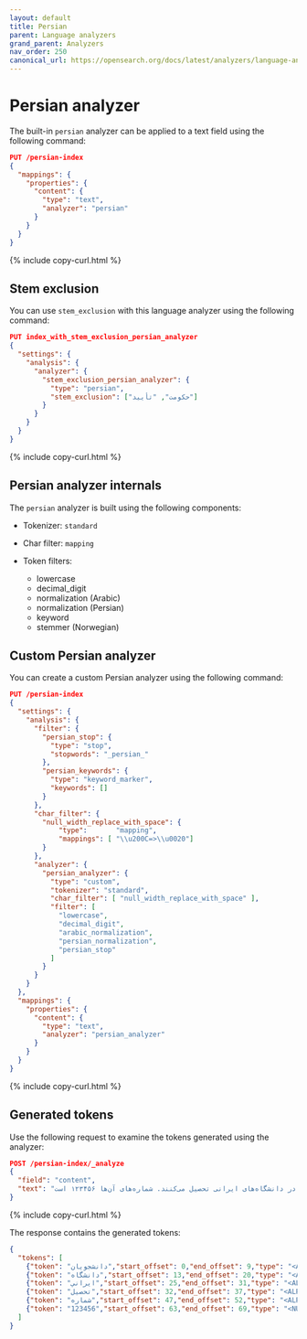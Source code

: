 ```yaml
---
layout: default
title: Persian
parent: Language analyzers
grand_parent: Analyzers
nav_order: 250
canonical_url: https://opensearch.org/docs/latest/analyzers/language-analyzers/persian/
---
```


# Persian analyzer

The built-in `persian` analyzer can be applied to a text field using the following command:

```json
PUT /persian-index
{
  "mappings": {
    "properties": {
      "content": {
        "type": "text",
        "analyzer": "persian"
      }
    }
  }
}
```
{% include copy-curl.html %}

## Stem exclusion

You can use `stem_exclusion` with this language analyzer using the following command:

```json
PUT index_with_stem_exclusion_persian_analyzer
{
  "settings": {
    "analysis": {
      "analyzer": {
        "stem_exclusion_persian_analyzer": {
          "type": "persian",
          "stem_exclusion": ["حکومت", "تأیید"]
        }
      }
    }
  }
}
```
{% include copy-curl.html %}

## Persian analyzer internals

The `persian` analyzer is built using the following components:

- Tokenizer: `standard`

- Char filter: `mapping`

- Token filters:
  - lowercase
  - decimal_digit
  - normalization (Arabic)
  - normalization (Persian)
  - keyword
  - stemmer (Norwegian)

## Custom Persian analyzer

You can create a custom Persian analyzer using the following command:

```json
PUT /persian-index
{
  "settings": {
    "analysis": {
      "filter": {
        "persian_stop": {
          "type": "stop",
          "stopwords": "_persian_"
        },
        "persian_keywords": {
          "type": "keyword_marker",
          "keywords": []
        }
      },
      "char_filter": {
        "null_width_replace_with_space": {
            "type":       "mapping",
            "mappings": [ "\\u200C=>\\u0020"] 
        }
      },
      "analyzer": {
        "persian_analyzer": {
          "type": "custom",
          "tokenizer": "standard",
          "char_filter": [ "null_width_replace_with_space" ],
          "filter": [
            "lowercase",
            "decimal_digit",
            "arabic_normalization",
            "persian_normalization",
            "persian_stop"
          ]
        }
      }
    }
  },
  "mappings": {
    "properties": {
      "content": {
        "type": "text",
        "analyzer": "persian_analyzer"
      }
    }
  }
}
```
{% include copy-curl.html %}

## Generated tokens

Use the following request to examine the tokens generated using the analyzer:

```json
POST /persian-index/_analyze
{
  "field": "content",
  "text": "دانشجویان در دانشگاه‌های ایرانی تحصیل می‌کنند. شماره‌های آن‌ها ۱۲۳۴۵۶ است."
}
```
{% include copy-curl.html %}

The response contains the generated tokens:

```json
{
  "tokens": [
    {"token": "دانشجويان","start_offset": 0,"end_offset": 9,"type": "<ALPHANUM>","position": 0},
    {"token": "دانشگاه","start_offset": 13,"end_offset": 20,"type": "<ALPHANUM>","position": 2},
    {"token": "ايراني","start_offset": 25,"end_offset": 31,"type": "<ALPHANUM>","position": 4},
    {"token": "تحصيل","start_offset": 32,"end_offset": 37,"type": "<ALPHANUM>","position": 5},
    {"token": "شماره","start_offset": 47,"end_offset": 52,"type": "<ALPHANUM>","position": 8},
    {"token": "123456","start_offset": 63,"end_offset": 69,"type": "<NUM>","position": 12}
  ]
}
```